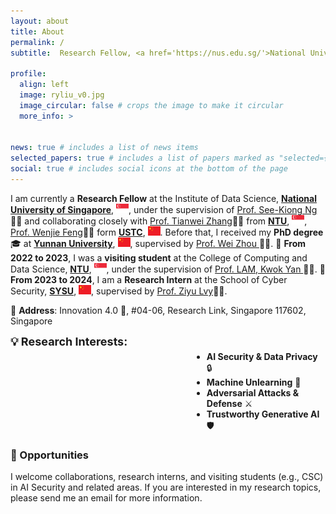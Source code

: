 ```yaml
---
layout: about
title: About
permalink: /
subtitle:  Research Fellow, <a href='https://nus.edu.sg/'>National University of Singapore (NUS)</a>. E-mail, ryliu[AT]nus.edu.sg

profile:
  align: left
  image: ryliu_v0.jpg
  image_circular: false # crops the image to make it circular
  more_info: >


news: true # includes a list of news items
selected_papers: true # includes a list of papers marked as "selected={true}"
social: true # includes social icons at the bottom of the page
---
```


<!-- Greetings! I am currently a Research Fellow at the Institute of Data Science, National University of Singapore, working with <a href='https://www.comp.nus.edu.sg/~ngsk/'>Prof. See-Kiong Ng</a>. Before that, I received my PhD degree at <a href='https://www.ynu.edu.cn/'>Yunnan University</a>, supervised by <a href='http://www.sei.ynu.edu.cn/info/1023/1106.htm'>Prof. Wei Zhou</a>. From 2022.12-2023.12, I am a visiting student in the College of Computing and Data Science, Nanyang Technological University, Singapore, , supervised by <a href='https://personal.ntu.edu.sg/kwokyan.lam/'>Prof. LAM, Kwok Yan</a>. From 2023.12-2024.08, I am a Research Intern in the School of Cyber Security, <a href='https://www.sysu.edu.cn/'>Sun Yat-sen University</a>, China, supervised by <a href='https://scst.sysu.edu.cn/members/members01/1410204.htm'>Prof. Ziyu lvy</a>.

<p><b>Address:</b> innovation 4.0, #04-06, Research Link Singapore 117602, Singapore</p>

<p style="margin-bottom: 50px;"><b>Research interests:</b> AI Security & Data Privacy, Machine Unlearning, Adversarial Attacks, Compter Vison.</p> -->


<!-- I am currently a **Research Fellow** at the Institute of Data Science, **<a href='https://nus.edu.sg/'>National University of Singapore</a>**, <img src="assets/img/Flag_of_Singapore.svg" alt="Singapore Flag" width="20" height="15">, under the supervision of <a href='https://www.comp.nus.edu.sg/~ngsk/'>Prof. See-Kiong Ng</a>👨‍🏫 and collaborating closely with <a href='https://personal.ntu.edu.sg/tianwei.zhang/'>Prof. Tianwei Zhang</a>👨‍🏫 from **<a href='https://www.ntu.edu.sg/'>Nanyang Technological University</a>**, <img src="assets/img/Flag_of_Singapore.svg" alt="Singapore Flag" width="20" height="15">, <a href='https://saids.ustc.edu.cn/2025/0319/c36359a677431/page.htm'>Prof. Wenjie Feng</a>👨‍🏫 form **<a href='https://www.ustc.edu.cn/'>University of Science and Technology of China</a>**, <img src="assets/img/Flag_of_China.svg" alt="China Flag" width="20" height="15">. Before that, I received my **PhD degree** 🎓 at **<a href='https://www.ynu.edu.cn/'>Yunnan University</a>**, <img src="assets/img/Flag_of_China.svg" alt="China Flag" width="20" height="15">, supervised by <a href='http://www.sei.ynu.edu.cn/info/1023/1106.htm'>Prof. Wei Zhou </a>👨‍🔬.  📅 **From 2022 to 2023**, I was a **visiting student** at the College of Computing and Data Science, **<a href='https://www.ntu.edu.sg/'>Nanyang Technological University</a>**, <img src="assets/img/Flag_of_Singapore.svg" alt="Singapore Flag" width="20" height="15">, under the supervision of <a href='https://personal.ntu.edu.sg/kwokyan.lam/'>Prof. LAM, Kwok Yan </a>👨‍🏫.  📅 **From 2023 to 2024**, I am a **Research Intern** at the School of Cyber Security, **<a href='https://www.sysu.edu.cn/'>Sun Yat-sen University</a>**, <img src="assets/img/Flag_of_China.svg" alt="China Flag" width="20" height="15">, supervised by <a href='https://scst.sysu.edu.cn/members/members01/1410204.htm'>Prof. Ziyu Lvy</a>👩‍🏫. -->

I am currently a **Research Fellow** at the Institute of Data Science, **<a href='https://nus.edu.sg/'>National University of Singapore</a>**, <img src="assets/img/Flag_of_Singapore.svg" alt="Singapore Flag" width="20" height="15">, under the supervision of <a href='https://www.comp.nus.edu.sg/~ngsk/'>Prof. See-Kiong Ng</a>👨‍🏫 and collaborating closely with <a href='https://personal.ntu.edu.sg/tianwei.zhang/'>Prof. Tianwei Zhang</a>👨‍🏫 from **<a href='https://www.ntu.edu.sg/'>NTU</a>**, <img src="assets/img/Flag_of_Singapore.svg" alt="Singapore Flag" width="20" height="15">, <a href='https://saids.ustc.edu.cn/2025/0319/c36359a677431/page.htm'>Prof. Wenjie Feng</a>👨‍🏫 form **<a href='https://www.ustc.edu.cn/'>USTC</a>**, <img src="assets/img/Flag_of_China.svg" alt="China Flag" width="20" height="15">. Before that, I received my **PhD degree** 🎓 at **<a href='https://www.ynu.edu.cn/'>Yunnan University</a>**, <img src="assets/img/Flag_of_China.svg" alt="China Flag" width="20" height="15">, supervised by <a href='http://www.sei.ynu.edu.cn/info/1023/1106.htm'>Prof. Wei Zhou </a>👨‍🔬.  📅 **From 2022 to 2023**, I was a **visiting student** at the College of Computing and Data Science, **<a href='https://www.ntu.edu.sg/'>NTU</a>**, <img src="assets/img/Flag_of_Singapore.svg" alt="Singapore Flag" width="20" height="15">, under the supervision of <a href='https://personal.ntu.edu.sg/kwokyan.lam/'>Prof. LAM, Kwok Yan </a>👨‍🏫.  📅 **From 2023 to 2024**, I am a **Research Intern** at the School of Cyber Security, **<a href='https://www.sysu.edu.cn/'>SYSU</a>**, <img src="assets/img/Flag_of_China.svg" alt="China Flag" width="20" height="15">, supervised by <a href='https://scst.sysu.edu.cn/members/members01/1410204.htm'>Prof. Ziyu Lvy</a>👩‍🏫.

📍 **Address**: Innovation 4.0 🏢, #04-06, Research Link, Singapore 117602, Singapore

<!-- 💡 **Research Interests:**  
        - **AI Security & Data Privacy** 🔐  
        - **Machine Unlearning** 🔄  
        - **Adversarial Attacks** 🛡️  
        - **Computer Vision** 👁️ 
        
         <li style="margin-left: 150px;"><strong>Computer Vision</strong> 👁️</li>
        -->


<span style="font-size: 18px; font-weight: bold;">💡 Research Interests:</span>
<ul style="margin-top: -10px; margin-left: 150px;">
  <li style="margin-left: 140px;"><strong>AI Security &amp; Data Privacy</strong> 🔒</li>
  <li style="margin-left: 140px;"><strong>Machine Unlearning</strong> 🧹</li>
  <li style="margin-left: 140px;"><strong>Adversarial Attacks &amp; Defense</strong> ⚔️</li>
  <li style="margin-left: 140px;"><strong>Trustworthy Generative AI</strong> 🛡️</li>
</ul>



<!-- 💡 <strong>Research Interests:</strong>
<div style="padding-left: 2.2em; margin-top: 0.1em;">
  - <strong>AI Security & Data Privacy</strong> 🔐  <br>
  - <strong>Machine Unlearning</strong> 🔄  <br>
  - <strong>Adversarial Attacks</strong> 🛡️  <br>
  - <strong>Computer Vision</strong> 👁️
</div> -->


<!-- <span style="font-size: 18px; font-weight: bold;">💡 Research Interests:</span>
<ul style="padding-left: 2em; margin-top: 0.2em;">
    <li><strong>AI Security & Data Privacy</strong> 🔐</li>
    <li><strong>Machine Unlearning</strong> 🔄</li>
    <li><strong>Adversarial Attacks</strong> 🛡️</li>
    <li><strong>Computer Vision</strong> 👁️</li>
</ul> -->

### 📢 Opportunities
I welcome collaborations, research interns, and visiting students (e.g., CSC) in AI Security and related areas. If you are interested in my research topics, please send me an email for more information.
